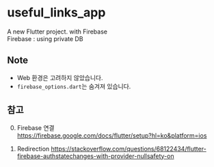 # useful_links_app
A new Flutter project. with Firebase    
Firebase : using private DB

## Note
- Web 환경은 고려하지 않았습니다.
- ```firebase_options.dart```는 숨겨져 있습니다.

## 참고

0. Firebase 연결    
https://firebase.google.com/docs/flutter/setup?hl=ko&platform=ios

1. Redirection
https://stackoverflow.com/questions/68122434/flutter-firebase-authstatechanges-with-provider-nullsafety-on